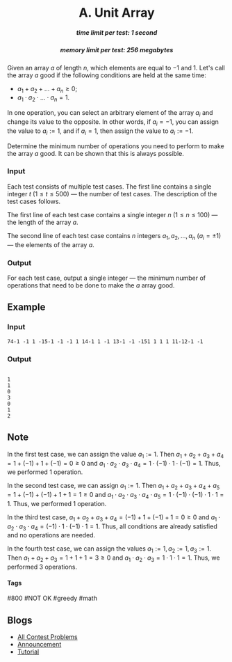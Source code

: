 <h1 style='text-align: center;'> A. Unit Array</h1>

<h5 style='text-align: center;'>time limit per test: 1 second</h5>
<h5 style='text-align: center;'>memory limit per test: 256 megabytes</h5>

Given an array $a$ of length $n$, which elements are equal to $-1$ and $1$. Let's call the array $a$ good if the following conditions are held at the same time:

* $a_1 + a_2 + \ldots + a_n \ge 0$;
* $a_1 \cdot a_2 \cdot \ldots \cdot a_n = 1$.

In one operation, you can select an arbitrary element of the array $a_i$ and change its value to the opposite. In other words, if $a_i = -1$, you can assign the value to $a_i := 1$, and if $a_i = 1$, then assign the value to $a_i := -1$.

Determine the minimum number of operations you need to perform to make the array $a$ good. It can be shown that this is always possible.

### Input

Each test consists of multiple test cases. The first line contains a single integer $t$ ($1 \le t \le 500$) — the number of test cases. The description of the test cases follows.

The first line of each test case contains a single integer $n$ ($1 \le n \le 100$) — the length of the array $a$.

The second line of each test case contains $n$ integers $a_1, a_2, \ldots, a_n$ ($a_i = \pm 1$) — the elements of the array $a$.

### Output

For each test case, output a single integer — the minimum number of operations that need to be done to make the $a$ array good.

## Example

### Input


```text
74-1 -1 1 -15-1 -1 -1 1 14-1 1 -1 13-1 -1 -151 1 1 1 11-12-1 -1
```
### Output

```text

1
1
0
3
0
1
2

```
## Note

In the first test case, we can assign the value $a_1 := 1$. Then $a_1 + a_2 + a_3 + a_4 = 1 + (-1) + 1 + (-1) = 0 \ge 0$ and $a_1 \cdot a_2 \cdot a_3 \cdot a_4 = 1 \cdot (-1) \cdot 1 \cdot (-1) = 1$. Thus, we performed $1$ operation.

In the second test case, we can assign $a_1 := 1$. Then $a_1 + a_2 + a_3 + a_4 + a_5 = 1 + (-1) + (-1) + 1 + 1 = 1 \ge 0$ and $a_1 \cdot a_2 \cdot a_3 \cdot a_4 \cdot a_5 = 1 \cdot (-1) \cdot (-1) \cdot 1 \cdot 1 = 1$. Thus, we performed $1$ operation.

In the third test case, $a_1 + a_2 + a_3 + a_4 = (-1) + 1 + (-1) + 1 = 0 \ge 0$ and $a_1 \cdot a_2 \cdot a_3 \cdot a_4 = (-1) \cdot 1 \cdot (-1) \cdot 1 = 1$. Thus, all conditions are already satisfied and no operations are needed.

In the fourth test case, we can assign the values $a_1 := 1, a_2 := 1, a_3 := 1$. Then $a_1 + a_2 + a_3 = 1 + 1 + 1 = 3 \ge 0$ and $a_1 \cdot a_2 \cdot a_3 = 1 \cdot 1 \cdot 1 = 1$. Thus, we performed $3$ operations.



#### Tags 

#800 #NOT OK #greedy #math 

## Blogs
- [All Contest Problems](../Codeforces_Round_879_(Div._2).md)
- [Announcement](../blogs/Announcement.md)
- [Tutorial](../blogs/Tutorial.md)
